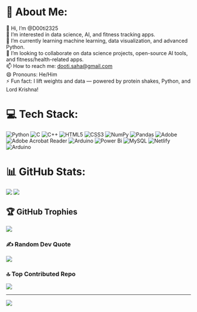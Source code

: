# 💫 About Me:
👋 Hi, I’m @D00ti2325<br>👀 I’m interested in data science, AI, and fitness tracking apps.<br>🌱 I’m currently learning machine learning, data visualization, and advanced Python.<br>💞️ I’m looking to collaborate on data science projects, open-source AI tools, and fitness/health-related apps.<br>📫 How to reach me: dooti.saha@gmail.com<br>😄 Pronouns: He/Him<br>⚡ Fun fact: I lift weights and data — powered by protein shakes, Python, and Lord Krishna!


# 💻 Tech Stack:
![Python](https://img.shields.io/badge/python-3670A0?style=flat&logo=python&logoColor=ffdd54)
![C](https://img.shields.io/badge/c-%2300599C.svg?style=flat&logo=c&logoColor=white)
![C++](https://img.shields.io/badge/c++-%2300599C.svg?style=flat&logo=c%2B%2B&logoColor=white)
![HTML5](https://img.shields.io/badge/html5-%23E34F26.svg?style=flat&logo=html5&logoColor=white)
![CSS3](https://img.shields.io/badge/css3-%231572B6.svg?style=flat&logo=css3&logoColor=white)
![NumPy](https://img.shields.io/badge/numpy-%23013243.svg?style=flat&logo=numpy&logoColor=white)
![Pandas](https://img.shields.io/badge/pandas-%23150458.svg?style=flat&logo=pandas&logoColor=white)
![Adobe](https://img.shields.io/badge/adobe-%23FF0000.svg?style=flat&logo=adobe&logoColor=white)
![Adobe Acrobat Reader](https://img.shields.io/badge/Adobe%20Acrobat%20Reader-EC1C24.svg?style=flat&logo=Adobe%20Acrobat%20Reader&logoColor=white)
![Arduino](https://img.shields.io/badge/-Arduino-00979D?style=flat&logo=Arduino&logoColor=white)
![Power Bi](https://img.shields.io/badge/power_bi-F2C811?style=flat&logo=powerbi&logoColor=black)
![MySQL](https://img.shields.io/badge/mysql-4479A1.svg?style=flat&logo=mysql&logoColor=white)
![Netlify](https://img.shields.io/badge/netlify-%23000000.svg?style=flat&logo=netlify&logoColor=#00C7B7)
![Arduino](https://img.shields.io/badge/-Arduino-00979D?style=flat&logo=Arduino&logoColor=white)

# 📊 GitHub Stats:
![](https://github-readme-stats.vercel.app/api?username=dooti2325&theme=midnight-purple&hide_border=false&include_all_commits=false&count_private=false) ![](https://github-readme-streak-stats.herokuapp.com/?user=dooti2325&theme=midnight-purple&hide_border=false)
## 🏆 GitHub Trophies
![](https://github-profile-trophy.vercel.app/?username=dooti2325&theme=radical&no-frame=true&no-bg=true&margin-w=4)

### ✍️ Random Dev Quote
![](https://quotes-github-readme.vercel.app/api?type=horizontal&theme=radical)

### 🔝 Top Contributed Repo
![](https://github-contributor-stats.vercel.app/api?username=dooti2325&limit=5&theme=midnight-purple&combine_all_yearly_contributions=true)

---
[![](https://visitcount.itsvg.in/api?id=dooti2325&icon=1&color=6)](https://visitcount.itsvg.in)

<!-- Proudly created with GPRM ( https://gprm.itsvg.in ) -->
